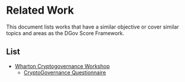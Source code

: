 # Related Work

This document lists works that have a similar objective or cover similar topics and areas as the DGov Score Framework. 

## List

- [Wharton Cryptogovernance Workshop](https://cryptogov.net/)
  - [CryptoGovernance Questionnaire](https://cryptogov.net/questionnaire/)
